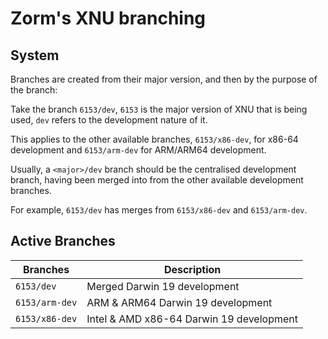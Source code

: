 # Zorm's XNU branching

## System

Branches are created from their major version, and then by the purpose of the branch:

Take the branch ``6153/dev``, ``6153`` is the major version of XNU that is being used, ``dev`` refers to the development nature of it.

This applies to the other available branches, ``6153/x86-dev``, for x86-64 development and ``6153/arm-dev`` for ARM/ARM64 development.

Usually, a ``<major>/dev`` branch should be the centralised development branch, having been merged into from the other available development branches.

For example, ``6153/dev`` has merges from ``6153/x86-dev`` and ``6153/arm-dev``.

## Active Branches

| Branches         | Description                              |
| ---------------- | ---------------------------------------- |
| ``6153/dev``     | Merged Darwin 19 development             |
| ``6153/arm-dev`` | ARM & ARM64 Darwin 19 development        |
| ``6153/x86-dev`` | Intel & AMD x86-64 Darwin 19 development |

